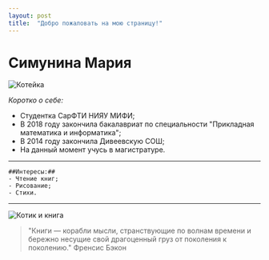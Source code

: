 ```yaml
---
layout: post
title:  "Добро пожаловать на мою страницу!"
--- 
```

# Симунина Мария #    

![](http://www.1zoom.me/big2/881/254231-Sepik.jpg "Котейка")  

_Коротко о себе:_  
* Студентка СарФТИ НИЯУ МИФИ;  
* В 2018 году закончила бакалавриат по специальности "Прикладная математика и информатика";    
* В 2014 году закончила Дивеевскую СОШ;   
* На данный момент учусь в магистратуре.  

* * * * *    
```  
##Интересы:##  
- Чтение книг;  
- Рисование;    
- Стихи. 
```  
* * * * *  
![](https://i.pinimg.com/originals/4d/f6/1b/4df61b89ef51c17ab4f5d3ee2bc55313.jpg "Котик и книга")


>"Книги — корабли мысли, странствующие по волнам времени и бережно несущие свой драгоценный груз от поколения к поколению."
Френсис Бэкон




